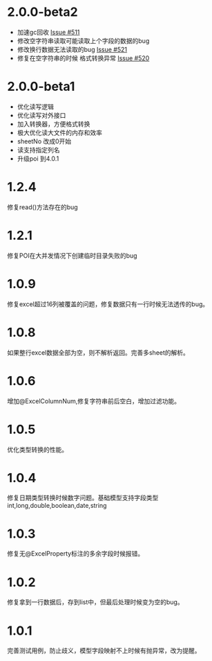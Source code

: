 # 2.0.0-beta2
* 加速gc回收 [Issue #511](https://github.com/alibaba/easyexcel/issues/511)
* 修改空字符串读取可能读取上个字段的数据的bug
* 修改换行数据无法读取的bug [Issue #521](https://github.com/alibaba/easyexcel/issues/521)
* 修复在空字符串的时候 格式转换异常 [Issue #520](https://github.com/alibaba/easyexcel/issues/520)

# 2.0.0-beta1
* 优化读写逻辑
* 优化读写对外接口
* 加入转换器，方便格式转换
* 极大优化读大文件的内存和效率
* sheetNo 改成0开始
* 读支持指定列名
* 升级poi 到4.0.1
# 1.2.4
修复read()方法存在的bug
# 1.2.1
修复POI在大并发情况下创建临时目录失败的bug
# 1.0.9 
修复excel超过16列被覆盖的问题，修复数据只有一行时候无法透传的bug。
# 1.0.8
如果整行excel数据全部为空，则不解析返回。完善多sheet的解析。
# 1.0.6
增加@ExcelColumnNum,修复字符串前后空白，增加过滤功能。
# 1.0.5
优化类型转换的性能。
# 1.0.4
修复日期类型转换时候数字问题。基础模型支持字段类型int,long,double,boolean,date,string
# 1.0.3
修复无@ExcelProperty标注的多余字段时候报错。
# 1.0.2 
修复拿到一行数据后，存到list中，但最后处理时候变为空的bug。
# 1.0.1
完善测试用例，防止歧义，模型字段映射不上时候有抛异常，改为提醒。